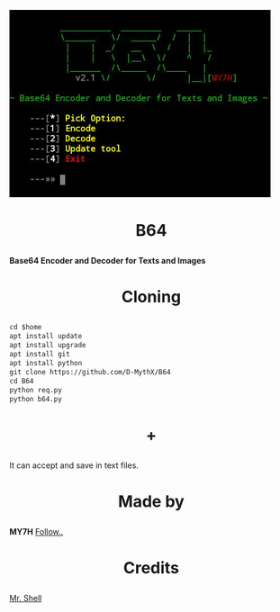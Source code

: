 ![](bs64.jpg)

# <p align="center"> B64 </p>
**Base64 Encoder and Decoder for Texts and Images**

# <p align="center">Cloning</p>
```
cd $home
apt install update
apt install upgrade
apt install git
apt install python
git clone https://github.com/D-MythX/B64
cd B64
python req.py
python b64.py
```

# <p align="center"> + </p>
It can accept and save in text files.

# <p align="center">Made by </p>
**MY7H**
<a href="https://github.com/D-MythX" >Follow..<a>

# <p align="center">Credits</p>
<a href="https://github.com/TermuxHackz">Mr. Shell</a>

